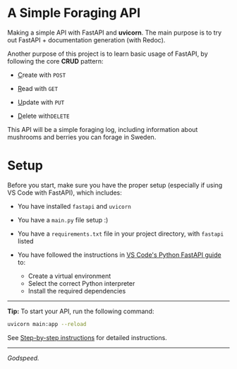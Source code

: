 # A Simple Foraging API

Making a simple API with FastAPI and **uvicorn**.
The main purpose is to try out FastAPI + documentation generation (with Redoc).

Another purpose of this project is to learn basic usage of FastAPI, by following the core **CRUD** pattern:

* <ins>C</ins>reate with `POST`

* <ins>R</ins>ead with `GET`

* <ins>U</ins>pdate with `PUT`

* <ins>D</ins>elete with`DELETE`

This API will be a simple foraging log, including information about mushrooms and berries you can forage in Sweden.

# Setup

Before you start, make sure you have the proper setup (especially if using VS Code with FastAPI), which includes:

* You have installed `fastapi` and `uvicorn`

* You have a `main.py` file setup :)

* You have a `requirements.txt` file in your project directory, with `fastapi` listed

* You have followed the instructions in [VS Code's Python FastAPI guide](https://code.visualstudio.com/docs/python/tutorial-fastapi) to:
    * Create a virtual environment
    * Select the correct Python interpreter
    * Install the required dependencies

---

**Tip:** To start your API, run the following command:

```bash
uvicorn main:app --reload
```

See [Step-by-step instructions](./steps.md) for detailed instructions.

---

*Godspeed.*


